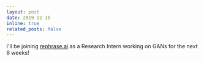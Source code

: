 ```yaml
---
layout: post
date: 2019-12-15
inline: true
related_posts: false
---
```

I'll be joining [rephrase.ai](https://rephrase.ai) as a Research Intern working on GANs for the next 8 weeks!

